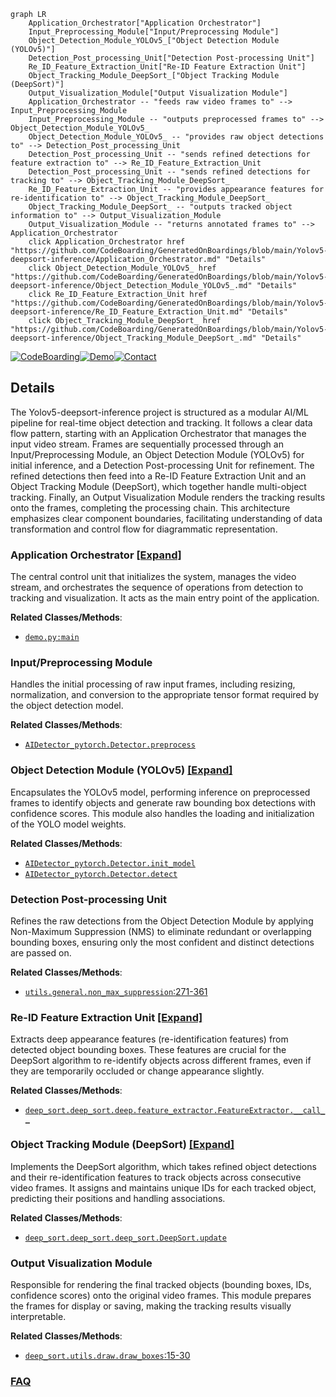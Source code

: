 ```mermaid
graph LR
    Application_Orchestrator["Application Orchestrator"]
    Input_Preprocessing_Module["Input/Preprocessing Module"]
    Object_Detection_Module_YOLOv5_["Object Detection Module (YOLOv5)"]
    Detection_Post_processing_Unit["Detection Post-processing Unit"]
    Re_ID_Feature_Extraction_Unit["Re-ID Feature Extraction Unit"]
    Object_Tracking_Module_DeepSort_["Object Tracking Module (DeepSort)"]
    Output_Visualization_Module["Output Visualization Module"]
    Application_Orchestrator -- "feeds raw video frames to" --> Input_Preprocessing_Module
    Input_Preprocessing_Module -- "outputs preprocessed frames to" --> Object_Detection_Module_YOLOv5_
    Object_Detection_Module_YOLOv5_ -- "provides raw object detections to" --> Detection_Post_processing_Unit
    Detection_Post_processing_Unit -- "sends refined detections for feature extraction to" --> Re_ID_Feature_Extraction_Unit
    Detection_Post_processing_Unit -- "sends refined detections for tracking to" --> Object_Tracking_Module_DeepSort_
    Re_ID_Feature_Extraction_Unit -- "provides appearance features for re-identification to" --> Object_Tracking_Module_DeepSort_
    Object_Tracking_Module_DeepSort_ -- "outputs tracked object information to" --> Output_Visualization_Module
    Output_Visualization_Module -- "returns annotated frames to" --> Application_Orchestrator
    click Application_Orchestrator href "https://github.com/CodeBoarding/GeneratedOnBoardings/blob/main/Yolov5-deepsort-inference/Application_Orchestrator.md" "Details"
    click Object_Detection_Module_YOLOv5_ href "https://github.com/CodeBoarding/GeneratedOnBoardings/blob/main/Yolov5-deepsort-inference/Object_Detection_Module_YOLOv5_.md" "Details"
    click Re_ID_Feature_Extraction_Unit href "https://github.com/CodeBoarding/GeneratedOnBoardings/blob/main/Yolov5-deepsort-inference/Re_ID_Feature_Extraction_Unit.md" "Details"
    click Object_Tracking_Module_DeepSort_ href "https://github.com/CodeBoarding/GeneratedOnBoardings/blob/main/Yolov5-deepsort-inference/Object_Tracking_Module_DeepSort_.md" "Details"
```

[![CodeBoarding](https://img.shields.io/badge/Generated%20by-CodeBoarding-9cf?style=flat-square)](https://github.com/CodeBoarding/GeneratedOnBoardings)[![Demo](https://img.shields.io/badge/Try%20our-Demo-blue?style=flat-square)](https://www.codeboarding.org/demo)[![Contact](https://img.shields.io/badge/Contact%20us%20-%20contact@codeboarding.org-lightgrey?style=flat-square)](mailto:contact@codeboarding.org)

## Details

The Yolov5-deepsort-inference project is structured as a modular AI/ML pipeline for real-time object detection and tracking. It follows a clear data flow pattern, starting with an Application Orchestrator that manages the input video stream. Frames are sequentially processed through an Input/Preprocessing Module, an Object Detection Module (YOLOv5) for initial inference, and a Detection Post-processing Unit for refinement. The refined detections then feed into a Re-ID Feature Extraction Unit and an Object Tracking Module (DeepSort), which together handle multi-object tracking. Finally, an Output Visualization Module renders the tracking results onto the frames, completing the processing chain. This architecture emphasizes clear component boundaries, facilitating understanding of data transformation and control flow for diagrammatic representation.

### Application Orchestrator [[Expand]](./Application_Orchestrator.md)
The central control unit that initializes the system, manages the video stream, and orchestrates the sequence of operations from detection to tracking and visualization. It acts as the main entry point of the application.


**Related Classes/Methods**:

- <a href="https://github.com/Sharpiless/Yolov5-deepsort-inference/blob/master/demo.py" target="_blank" rel="noopener noreferrer">`demo.py:main`</a>


### Input/Preprocessing Module
Handles the initial processing of raw input frames, including resizing, normalization, and conversion to the appropriate tensor format required by the object detection model.


**Related Classes/Methods**:

- <a href="https://github.com/Sharpiless/Yolov5-deepsort-inference/blob/master/AIDetector_pytorch.py" target="_blank" rel="noopener noreferrer">`AIDetector_pytorch.Detector.preprocess`</a>


### Object Detection Module (YOLOv5) [[Expand]](./Object_Detection_Module_YOLOv5_.md)
Encapsulates the YOLOv5 model, performing inference on preprocessed frames to identify objects and generate raw bounding box detections with confidence scores. This module also handles the loading and initialization of the YOLO model weights.


**Related Classes/Methods**:

- <a href="https://github.com/Sharpiless/Yolov5-deepsort-inference/blob/master/AIDetector_pytorch.py" target="_blank" rel="noopener noreferrer">`AIDetector_pytorch.Detector.init_model`</a>
- <a href="https://github.com/Sharpiless/Yolov5-deepsort-inference/blob/master/AIDetector_pytorch.py" target="_blank" rel="noopener noreferrer">`AIDetector_pytorch.Detector.detect`</a>


### Detection Post-processing Unit
Refines the raw detections from the Object Detection Module by applying Non-Maximum Suppression (NMS) to eliminate redundant or overlapping bounding boxes, ensuring only the most confident and distinct detections are passed on.


**Related Classes/Methods**:

- <a href="https://github.com/Sharpiless/Yolov5-deepsort-inference/blob/master/utils/general.py#L271-L361" target="_blank" rel="noopener noreferrer">`utils.general.non_max_suppression`:271-361</a>


### Re-ID Feature Extraction Unit [[Expand]](./Re_ID_Feature_Extraction_Unit.md)
Extracts deep appearance features (re-identification features) from detected object bounding boxes. These features are crucial for the DeepSort algorithm to re-identify objects across different frames, even if they are temporarily occluded or change appearance slightly.


**Related Classes/Methods**:

- <a href="https://github.com/Sharpiless/Yolov5-deepsort-inference/blob/master/deep_sort/deep_sort/deep/feature_extractor.py" target="_blank" rel="noopener noreferrer">`deep_sort.deep_sort.deep.feature_extractor.FeatureExtractor.__call__`</a>


### Object Tracking Module (DeepSort) [[Expand]](./Object_Tracking_Module_DeepSort_.md)
Implements the DeepSort algorithm, which takes refined object detections and their re-identification features to track objects across consecutive video frames. It assigns and maintains unique IDs for each tracked object, predicting their positions and handling associations.


**Related Classes/Methods**:

- <a href="https://github.com/Sharpiless/Yolov5-deepsort-inference/blob/master/deep_sort/deep_sort/deep_sort.py" target="_blank" rel="noopener noreferrer">`deep_sort.deep_sort.deep_sort.DeepSort.update`</a>


### Output Visualization Module
Responsible for rendering the final tracked objects (bounding boxes, IDs, confidence scores) onto the original video frames. This module prepares the frames for display or saving, making the tracking results visually interpretable.


**Related Classes/Methods**:

- <a href="https://github.com/Sharpiless/Yolov5-deepsort-inference/blob/master/deep_sort/utils/draw.py#L15-L30" target="_blank" rel="noopener noreferrer">`deep_sort.utils.draw.draw_boxes`:15-30</a>




### [FAQ](https://github.com/CodeBoarding/GeneratedOnBoardings/tree/main?tab=readme-ov-file#faq)